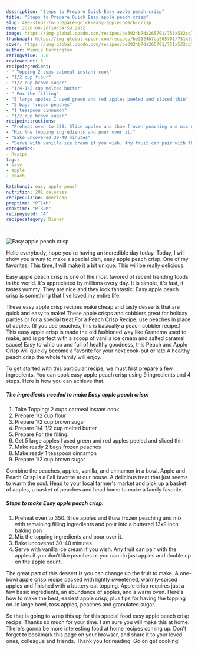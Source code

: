```yaml
---
description: "Steps to Prepare Quick Easy apple peach crisp"
title: "Steps to Prepare Quick Easy apple peach crisp"
slug: 490-steps-to-prepare-quick-easy-apple-peach-crisp
date: 2020-08-26T10:54:59.293Z
image: https://img-global.cpcdn.com/recipes/be3024b7da265701/751x532cq70/easy-apple-peach-crisp-recipe-main-photo.jpg
thumbnail: https://img-global.cpcdn.com/recipes/be3024b7da265701/751x532cq70/easy-apple-peach-crisp-recipe-main-photo.jpg
cover: https://img-global.cpcdn.com/recipes/be3024b7da265701/751x532cq70/easy-apple-peach-crisp-recipe-main-photo.jpg
author: Winnie Harrington
ratingvalue: 3.6
reviewcount: 5
recipeingredient:
- " Topping 2 cups oatmeal instant cook"
- "1/2 cup flour"
- "1/2 cup brown sugar"
- "1/4-1/2 cup melted butter"
- " For the filling"
- "5 large apples I used green and red apples peeled and sliced thin"
- "2 bags frozen peaches"
- "1 teaspoon cinnamon"
- "1/2 cup brown sugar"
recipeinstructions:
- "Preheat oven to 350. Slice apples and thaw frozen peaching and mix with remaining filling ingredients and pour into a buttered 13x9 inch baking pan"
- "Mix the topping ingredients and pour over it."
- "Bake uncovered 30-40 minutes"
- "Serve with vanilla ice cream if you wish. Any fruit can pair with the apples if you don’t like peaches or you can do just apples and double up on the apple count."
categories:
- Recipe
tags:
- easy
- apple
- peach

katakunci: easy apple peach 
nutrition: 201 calories
recipecuisine: American
preptime: "PT14M"
cooktime: "PT32M"
recipeyield: "4"
recipecategory: Dinner

---
```



![Easy apple peach crisp](https://img-global.cpcdn.com/recipes/be3024b7da265701/751x532cq70/easy-apple-peach-crisp-recipe-main-photo.jpg)

Hello everybody, hope you're having an incredible day today. Today, I will show you a way to make a special dish, easy apple peach crisp. One of my favorites. This time, I will make it a bit unique. This will be really delicious.

Easy apple peach crisp is one of the most favored of recent trending foods in the world. It's appreciated by millions every day. It is simple, it's fast, it tastes yummy. They are nice and they look fantastic. Easy apple peach crisp is something that I've loved my entire life.

These easy apple crisp recipes make cheap and tasty desserts that are quick and easy to make! These apple crisps and cobblers great for holiday parties or for a special treat For a Peach Crisp Recipe, use peaches in place of apples. (If you use peaches, this is basically a peach cobbler recipe.) This easy apple crisp is made the old fashioned way like Grandma used to make, and is perfect with a scoop of vanilla ice cream and salted caramel sauce! Easy to whip up and full of healthy goodness, this Peach and Apple Crisp will quickly become a favorite for your next cook-out or late A healthy peach crisp the whole family will enjoy.


To get started with this particular recipe, we must first prepare a few ingredients. You can cook easy apple peach crisp using 9 ingredients and 4 steps. Here is how you can achieve that.

##### The ingredients needed to make Easy apple peach crisp:

1. Take  Topping: 2 cups oatmeal instant cook
1. Prepare 1/2 cup flour
1. Prepare 1/2 cup brown sugar
1. Prepare 1/4-1/2 cup melted butter
1. Prepare  For the filling:
1. Get 5 large apples I used green and red apples peeled and sliced thin
1. Make ready 2 bags frozen peaches
1. Make ready 1 teaspoon cinnamon
1. Prepare 1/2 cup brown sugar


Combine the peaches, apples, vanilla, and cinnamon in a bowl. Apple and Peach Crisp is a Fall favorite at our house. A delicious treat that just seems to warm the soul. Head to your local farmer&#39;s market and pick up a basket of apples, a basket of peaches and head home to make a family favorite. 

##### Steps to make Easy apple peach crisp:

1. Preheat oven to 350. Slice apples and thaw frozen peaching and mix with remaining filling ingredients and pour into a buttered 13x9 inch baking pan
1. Mix the topping ingredients and pour over it.
1. Bake uncovered 30-40 minutes
1. Serve with vanilla ice cream if you wish. Any fruit can pair with the apples if you don’t like peaches or you can do just apples and double up on the apple count.


The great part of this dessert is you can change up the fruit to make. A one-bowl apple crisp recipe packed with lightly sweetened, warmly-spiced apples and finished with a buttery oat topping. Apple crisp requires just a few basic ingredients, an abundance of apples, and a warm oven. Here&#39;s how to make the best, easiest apple crisp, plus tips for having the topping on. In large bowl, toss apples, peaches and granulated sugar. 

So that is going to wrap this up for this special food easy apple peach crisp recipe. Thanks so much for your time. I am sure you will make this at home. There's gonna be more interesting food at home recipes coming up. Don't forget to bookmark this page on your browser, and share it to your loved ones, colleague and friends. Thank you for reading. Go on get cooking!
